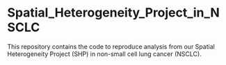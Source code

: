 # Spatial_Heterogeneity_Project_in_NSCLC
This repository contains the code to reproduce analysis from our Spatial Heterogeneity Project (SHP) in non-small cell lung cancer (NSCLC).
